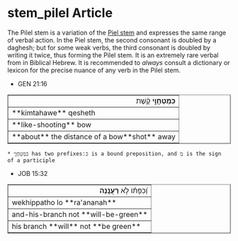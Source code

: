# stem_pilel Article
The Pilel stem is a variation of the [Piel stem](https://git.door43.org/Door43/en-uhg/src/master/content/stem_piel/02.md) and expresses the same range of verbal action.  In the Piel stem, the second consonant is doubled by a daghesh; but for some weak verbs, the third consonant is doubled by writing it twice, thus forming the Pilel stem.  It is an extremely rare verbal from in Biblical Hebrew.  It is recommended to *always* consult a dictionary or lexicon for the precise nuance of any verb in the Pilel stem.

* GEN 21:16
<table border="1" class="docutils">
<colgroup>
<col width="100%" />
</colgroup>
<tbody valign="top">
<tr class="row-odd" align="right"><td><b>כִּמְטַחֲוֵ֣י</b> קֶ֔שֶׁת</td>
</tr>
<tr class="row-even"><td>**kimtahawe** qesheth</td>
</tr>
<tr class="row-odd"><td>**like-shooting** bow</td>
</tr>
<tr class="row-even"><td>**about** the distance of a bow**shot** away</td>
</tr>
</tbody>
</table>

    * כִּמְטַחֲוֵ֣י has two prefixes:כִּ is a bound preposition, and מְ is the sign of a participle 


* JOB 15:32
<table border="1" class="docutils">
<colgroup>
<col width="100%" />
</colgroup>
<tbody valign="top">
<tr class="row-odd" align="right"><td>וְ֝כִפָּת֗וֹ לֹ֣א <b>רַעֲנָֽנָה</b></td>
</tr>
<tr class="row-even"><td>wekhippatho lo **ra'ananah**</td>
</tr>
<tr class="row-odd"><td>and-his-branch not **will-be-green**</td>
</tr>
<tr class="row-even"><td>his branch **will** not **be green**</td>
</tr>
</tbody>
</table>